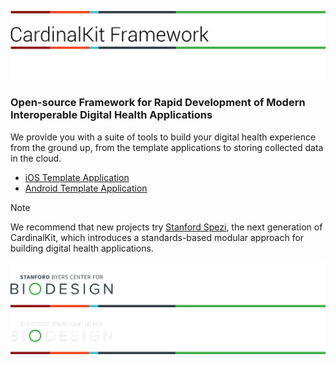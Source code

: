 <!--

This source file is part of the CardinalKit open-source project

SPDX-FileCopyrightText: 2022 CardinalKit and the project authors (see CONTRIBUTORS.md)

SPDX-License-Identifier: MIT

-->

![CardinalKit Logo](https://raw.githubusercontent.com/CardinalKit/.github/main/assets/ck-header-light.png#gh-light-mode-only)
![CardinalKit Logo](https://raw.githubusercontent.com/CardinalKit/.github/main/assets/ck-header-dark.png#gh-dark-mode-only)

### Open-source Framework for Rapid Development of Modern Interoperable Digital Health Applications

We provide you with a suite of tools to build your digital health experience from the ground up, from the template applications to storing collected data in the cloud.

- [iOS Template Application](https://github.com/cardinalkit/cardinalkit)
- [Android Template Application](https://github.com/cardinalkit/cardinalkit-android)

> [!NOTE]  
> We recommend that new projects try [Stanford Spezi](https://github.com/StanfordSpezi), the next generation of CardinalKit, which introduces a standards-based modular approach for building digital health applications.

![Stanford Byers Center for Biodesign Logo](https://raw.githubusercontent.com/CardinalKit/.github/main/assets/ck-footer-light.png#gh-light-mode-only)
![Stanford Byers Center for Biodesign Logo](https://raw.githubusercontent.com/CardinalKit/.github/main/assets/ck-footer-dark.png#gh-dark-mode-only)
